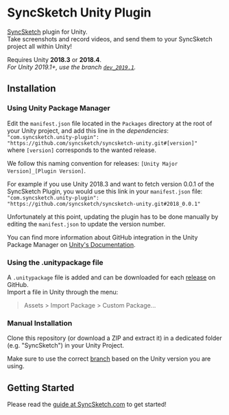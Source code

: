 # SyncSketch Unity Plugin

[SyncSketch](https://www.syncsketch.com/) plugin for Unity.  
Take screenshots and record videos, and send them to your SyncSketch project all within Unity!

Requires Unity **2018.3** or **2018.4**.  
_For Unity 2019.1+, use the branch [`dev_2019.1`](https://github.com/syncsketch/syncsketch-unity/tree/dev_2019.1)._

## Installation

### Using Unity Package Manager

Edit the `manifest.json` file located in the `Packages` directory at the root of your Unity project, and add this line in the _dependencies_:  
`"com.syncsketch.unity-plugin": "https://github.com/syncsketch/syncsketch-unity.git#[version]"`  
where `[version]` corresponds to the wanted release.

We follow this naming convention for releases: `[Unity Major Version]_[Plugin Version]`.

For example if you use Unity 2018.3 and want to fetch version 0.0.1 of the SyncSketch Plugin, you would use this link in your `manifest.json` file:
`"com.syncsketch.unity-plugin": "https://github.com/syncsketch/syncsketch-unity.git#2018_0.0.1"`

Unfortunately at this point, updating the plugin has to be done manually by editing the `manifest.json` to update the version number.

You can find more information about GitHub integration in the Unity Package Manager on [Unity's Documentation](https://docs.unity3d.com/Manual/upm-git.html).

### Using the .unitypackage file

A `.unitypackage` file is added and can be downloaded for each [release](https://github.com/syncsketch/syncsketch-unity/releases) on GitHub.  
Import a file in Unity through the menu:
> Assets > Import Package > Custom Package...

### Manual Installation

Clone this repository (or download a ZIP and extract it) in a dedicated folder (e.g. "SyncSketch") in your Unity Project.

Make sure to use the correct [branch](https://github.com/syncsketch/syncsketch-unity/branches) based on the Unity version you are using.

## Getting Started

Please read the [guide at SyncSketch.com](https://support.syncsketch.com/article/67-syncsketch-unity-integration) to get started!
